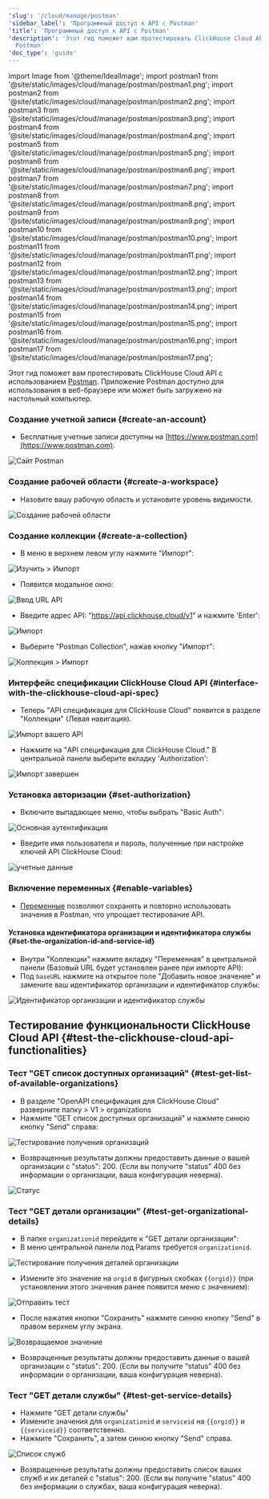 ```yaml
---
'slug': '/cloud/manage/postman'
'sidebar_label': 'Программный доступ к API с Postman'
'title': 'Программный доступ к API с Postman'
'description': 'Этот гид поможет вам протестировать ClickHouse Cloud API с помощью
  Postman'
'doc_type': 'guide'
---
```


import Image from '@theme/IdealImage';
import postman1 from '@site/static/images/cloud/manage/postman/postman1.png';
import postman2 from '@site/static/images/cloud/manage/postman/postman2.png';
import postman3 from '@site/static/images/cloud/manage/postman/postman3.png';
import postman4 from '@site/static/images/cloud/manage/postman/postman4.png';
import postman5 from '@site/static/images/cloud/manage/postman/postman5.png';
import postman6 from '@site/static/images/cloud/manage/postman/postman6.png';
import postman7 from '@site/static/images/cloud/manage/postman/postman7.png';
import postman8 from '@site/static/images/cloud/manage/postman/postman8.png';
import postman9 from '@site/static/images/cloud/manage/postman/postman9.png';
import postman10 from '@site/static/images/cloud/manage/postman/postman10.png';
import postman11 from '@site/static/images/cloud/manage/postman/postman11.png';
import postman12 from '@site/static/images/cloud/manage/postman/postman12.png';
import postman13 from '@site/static/images/cloud/manage/postman/postman13.png';
import postman14 from '@site/static/images/cloud/manage/postman/postman14.png';
import postman15 from '@site/static/images/cloud/manage/postman/postman15.png';
import postman16 from '@site/static/images/cloud/manage/postman/postman16.png';
import postman17 from '@site/static/images/cloud/manage/postman/postman17.png';

Этот гид поможет вам протестировать ClickHouse Cloud API с использованием [Postman](https://www.postman.com/product/what-is-postman/). 
Приложение Postman доступно для использования в веб-браузере или может быть загружено на настольный компьютер.

### Создание учетной записи {#create-an-account}

* Бесплатные учетные записи доступны на [https://www.postman.com](https://www.postman.com).

<Image img={postman1} size="md" alt="Сайт Postman" border/>

### Создание рабочей области {#create-a-workspace}

* Назовите вашу рабочую область и установите уровень видимости. 

<Image img={postman2} size="md" alt="Создание рабочей области" border/>

### Создание коллекции {#create-a-collection}

* В меню в верхнем левом углу нажмите "Импорт": 

<Image img={postman3} size="md" alt="Изучить > Импорт" border/>

* Появится модальное окно:

<Image img={postman4} size="md" alt="Ввод URL API" border/>

* Введите адрес API: "https://api.clickhouse.cloud/v1" и нажмите 'Enter':

<Image img={postman5} size="md" alt="Импорт" border/>

* Выберите "Postman Collection", нажав кнопку "Импорт":

<Image img={postman6} size="md" alt="Коллекция > Импорт" border/>

### Интерфейс спецификации ClickHouse Cloud API {#interface-with-the-clickhouse-cloud-api-spec}
* Теперь "API спецификация для ClickHouse Cloud" появится в разделе "Коллекции" (Левая навигация).

<Image img={postman7} size="md" alt="Импорт вашего API" border/>

* Нажмите на "API спецификация для ClickHouse Cloud." В центральной панели выберите вкладку 'Authorization':

<Image img={postman8} size="md" alt="Импорт завершен" border/>

### Установка авторизации {#set-authorization}
* Включите выпадающее меню, чтобы выбрать "Basic Auth":

<Image img={postman9} size="md" alt="Основная аутентификация" border/>

* Введите имя пользователя и пароль, полученные при настройке ключей API ClickHouse Cloud:

<Image img={postman10} size="md" alt="учетные данные" border/>

### Включение переменных {#enable-variables}

* [Переменные](https://learning.postman.com/docs/sending-requests/variables/) позволяют сохранять и повторно использовать значения в Postman, что упрощает тестирование API.

#### Установка идентификатора организации и идентификатора службы {#set-the-organization-id-and-service-id}

* Внутри "Коллекции" нажмите вкладку "Переменная" в центральной панели (Базовый URL будет установлен ранее при импорте API):
* Под `baseURL` нажмите на открытое поле "Добавить новое значение" и замените ваш идентификатор организации и идентификатор службы:

<Image img={postman11} size="md" alt="Идентификатор организации и идентификатор службы" border/>

## Тестирование функциональности ClickHouse Cloud API {#test-the-clickhouse-cloud-api-functionalities}

### Тест "GET список доступных организаций" {#test-get-list-of-available-organizations}

* В разделе "OpenAPI спецификация для ClickHouse Cloud" разверните папку > V1 > organizations
* Нажмите "GET список доступных организаций" и нажмите синюю кнопку "Send" справа:

<Image img={postman12} size="md" alt="Тестирование получения организаций" border/>

* Возвращенные результаты должны предоставить данные о вашей организации с "status": 200. (Если вы получите "status" 400 без информации о организации, ваша конфигурация неверна).

<Image img={postman13} size="md" alt="Статус" border/>

### Тест "GET детали организации" {#test-get-organizational-details}

* В папке `organizationid` перейдите к "GET детали организации":
* В меню центральной панели под Params требуется `organizationid`.

<Image img={postman14} size="md" alt="Тестирование получения деталей организации" border/>

* Измените это значение на `orgid` в фигурных скобках `{{orgid}}` (при установлении этого значения ранее появится меню с значением):

<Image img={postman15} size="md" alt="Отправить тест" border/>

* После нажатия кнопки "Сохранить" нажмите синюю кнопку "Send" в правом верхнем углу экрана.

<Image img={postman16} size="md" alt="Возвращаемое значение" border/>

* Возвращенные результаты должны предоставить данные о вашей организации с "status": 200. (Если вы получите "status" 400 без информации о организации, ваша конфигурация неверна).

### Тест "GET детали службы" {#test-get-service-details}

* Нажмите "GET детали службы"
* Измените значения для `organizationid` и `serviceid` на `{{orgid}}` и `{{serviceid}}` соответственно.
* Нажмите "Сохранить", а затем синюю кнопку "Send" справа.

<Image img={postman17} size="md" alt="Список служб" border/>

* Возвращенные результаты должны предоставить список ваших служб и их деталей с "status": 200. (Если вы получите "status" 400 без информации о службах, ваша конфигурация неверна).
